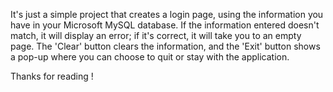 It's just a simple project that creates a login page, using the information you have in your Microsoft MySQL database.
If the information entered doesn't match, it will display an error; if it's correct, it will take you to an empty page.
The 'Clear' button clears the information, and the 'Exit' button shows a pop-up where you can choose to quit or stay with the application.

Thanks for reading !
